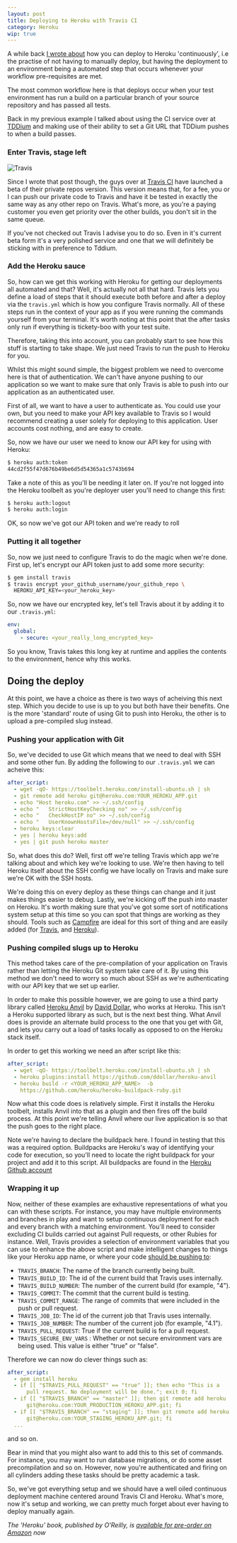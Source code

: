 ```yaml
---
layout: post
title: Deploying to Heroku with Travis CI
category: Heroku
wip: true
---
```


A while back [I wrote about](/continuous-deployment-with-heroku/) how you can deploy to Heroku 'continuously',
i.e the practise of not having to manually deploy, but having the
deployment to an environment being a automated step that occurs whenever
your workflow pre-requisites are met.

The most common workflow here is that deploys occur when your test
environment has run a build on a particular branch of your source
repository and has passed all tests.

Back in my previous example I talked about using the CI service over at
[TDDium](http://www.tddium.com) and making use of their ability to set a Git URL that TDDium
pushes to when a build passes.

### Enter Travis, stage left

![Travis](/images/travis.png)

Since I wrote that post though, the guys over at [Travis
CI](http://travis-ci.org) have launched
a beta of their private repos version.  This version means that, for a
fee, you or I can push our private code to Travis and have it be tested
in exactly the same way as any other repo on Travis.  What's more, as
you're a paying customer you even get priority over the other builds,
you don't sit in the same queue.

If you've not checked out Travis I advise you to do so.  Even in it's
current beta form it's a very polished service and one that we will
definitely be sticking with in preference to Tddium.

### Add the Heroku sauce

So, how can we get this working with Heroku for getting our deployments
all automated and that?  Well, it's actually not all that hard.  Travis
lets you define a load of steps that it should execute both before and
after a deploy via the `travis.yml` which is how you configure Travis
normally.  All of these steps run in the context of your app as if you
were running the commands yourself from your terminal.  It's worth
noting at this point that the after tasks only run if everything is
tickety-boo with your test suite.

Therefore, taking this into account, you can probably start to see how
this stuff is starting to take shape.  We just need Travis to run the
push to Heroku for you.

Whilst this might sound simple, the biggest problem we need to overcome
here is that of authentication.  We can't have anyone pushing to our
application so we want to make sure that only Travis is able to push
into our application as an authenticated user.

First of all, we want to have a user to authenticate as.  You could use
your own, but you need to make your API key available to Travis so I
would recommend creating a user solely for deploying to this
application. User accounts cost nothing, and are easy to create.

So, now we have our user we need to know our API key for using with
Heroku:

```bash
$ heroku auth:token
44cd2f55f47d676b49be6d5d54365a1c5743b694
```

Take a note of this as you'll be needing it later on.  If you're not
logged into the Heroku toolbelt as you're deployer user you'll need to
change this first:

```bash
$ heroku auth:logout
$ heroku auth:login
```

OK, so now we've got our API token and we're ready to roll

### Putting it all together

So, now we just need to configure Travis to do the magic when we're
done.  First up, let's encrypt our API token just to add some more
security:

```bash
$ gem install travis
$ travis encrypt your_github_username/your_github_repo \
  HEROKU_API_KEY=<your_heroku_key>
```

So, now we have our encrypted key, let's tell Travis about it by adding
it to our `.travis.yml`:

```yaml
env:
  global:
    - secure: <your_really_long_encrypted_key>
```

So you know, Travis takes this long key at runtime and applies the
contents to the environment, hence why this works.

## Doing the deploy

At this point, we have a choice as there is two ways of acheiving this
next step.  Which you decide to use is up to you but both have their
benefits.  One is the more 'standard' route of using Git to push into
Heroku, the other is to upload a pre-compiled slug instead.

### Pushing your application with Git

So, we've decided to use Git which means that we need to deal with SSH
and some other fun.  By adding the following to our `.travis.yml` we can
acheive this:

```yaml
after_script:
  - wget -qO- https://toolbelt.heroku.com/install-ubuntu.sh | sh
  - git remote add heroku git@heroku.com:YOUR_HEROKU_APP.git
  - echo "Host heroku.com" >> ~/.ssh/config
  - echo "   StrictHostKeyChecking no" >> ~/.ssh/config
  - echo "   CheckHostIP no" >> ~/.ssh/config
  - echo "   UserKnownHostsFile=/dev/null" >> ~/.ssh/config
  - heroku keys:clear
  - yes | heroku keys:add
  - yes | git push heroku master
```

So, what does this do?  Well, first off we're telling Travis which app
we're talking about and which key we're looking to use.  We're then
having to tell Heroku itself about the SSH config we have locally on
Travis and make sure we're OK with the SSH hosts.

We're doing this on every deploy as these things can change and
it just makes things easier to debug.  Lastly, we're kicking off the
push into master on Heroku.  It's worth making sure that you've got some
sort of notifications system setup at this time so you can spot that
things are working as they should.  Tools such as
[Campfire](http://campfirenow.com/) are ideal for
this sort of thing and are easily added (for
[Travis](http://about.travis-ci.org/docs/user/notifications/), and
[Heroku](https://addons.heroku.com/deployhooks)).

### Pushing compiled slugs up to Heroku

This method takes care of the pre-compilation of your application on
Travis rather than letting the Heroku Git system take care of it.  By
using this method we don't need to worry so much about SSH as we're
authenticating with our API key that we set up earlier.

In order to make this possible however, we are going to use a third
party library called [Heroku
Anvil](https://github.com/ddollar/heroku-anvil) by [David
Dollar](http://david.dollar.io/), who works at
Heroku.  This isn't a Heroku supported library as such, but is the next
best thing.  What Anvil does is provide an alternate build process to
the one that you get with Git, and lets you carry out a load of tasks
locally as opposed to on the Heroku stack itself.

In order to get this working we need an after script like this:

```yaml
after_script:
  - wget -qO- https://toolbelt.heroku.com/install-ubuntu.sh | sh
  - heroku plugins:install https://github.com/ddollar/heroku-anvil
  - heroku build -r <YOUR_HEROKU_APP_NAME>  -b
    https://github.com/heroku/heroku-buildpack-ruby.git
```

Now what this code does is relatively simple.  First it installs the
Heroku toolbelt, installs Anvil into that as a plugin and then fires off
the build process.  At this point we're telling Anvil where our live
application is so that the push goes to the right place.

Note we're having to declare the buildpack here.  I found in testing
that this was a required option.  Buildpacks are Heroku's way of
identifying your code for execution, so you'll need to locate the right
buildpack for your project and add it to this script.  All buildpacks
are found in the [Heroku Github account](http://www.github.com/heroku)

### Wrapping it up

Now, neither of these examples are exhaustive representations of what
you can with these scripts.  For instance,
you may have multiple environments and branches in play and want to
setup continuous deployment for each and every branch with a matching
environment.  You'll need to consider excluding CI builds carried out
against Pull requests, or other Rubies for instance.  Well, Travis provides a selection of environment variables
that you can use to enhance the above script and make intelligent
changes to things like your Heroku app name, or where your code [should
be pushing to](/deploying-topic-branches-to-heroku/):

* `TRAVIS_BRANCH`: The name of the branch currently being built.
* `TRAVIS_BUILD_ID`: The id of the current build that Travis uses
internally.
* `TRAVIS_BUILD_NUMBER`: The number of the current build (for example, "4").
* `TRAVIS_COMMIT`: The commit that the current build is testing.
* `TRAVIS_COMMIT_RANGE`: The range of commits that were included in the push
or pull request.
* `TRAVIS_JOB_ID`: The id of the current job that Travis uses internally.
* `TRAVIS_JOB_NUMBER`: The number of the current job (for example, "4.1").
* `TRAVIS_PULL_REQUEST`: True if the current build is for a pull request.
* `TRAVIS_SECURE_ENV_VARS` : Whether or not secure environment vars are being
used. This value is either "true" or "false".

Therefore we can now do clever things such as:

```yaml
after_script:
  - gem install heroku
  - if [[ "$TRAVIS_PULL_REQUEST" == "true" ]]; then echo "This is a
      pull request. No deployment will be done."; exit 0; fi
  - if [[ "$TRAVIS_BRANCH" == "master" ]]; then git remote add heroku
      git@heroku.com:YOUR_PRODUCTION_HEROKU_APP.git; fi
  - if [[ "$TRAVIS_BRANCH" == "staging" ]]; then git remote add heroku
      git@heroku.com:YOUR_STAGING_HEROKU_APP.git; fi
  ...
```
and so on.

Bear in mind that you might also want to add this to this set of
commands.  For instance, you may want to run database migrations, or do
some asset precompilation and so on.  However, now you're authenticated
and firing on all cylinders adding these tasks should be pretty academic
a task.

So, we've got everything setup and we should have a well oiled
continuous deployment machine centered around Travis CI and Heroku. What's more, now it's setup and working, we can pretty much forget about
ever having to deploy manually again.

*The 'Heroku' book, published by O'Reilly, is [available for
pre-order on
Amazon](http://www.amazon.co.uk/gp/product/144934139X/ref=as_li_tf_tl?ie=UTF8&camp=1634&creative=6738&creativeASIN=144934139X&linkCode=as2&tag=neilmidd-21)
now*
